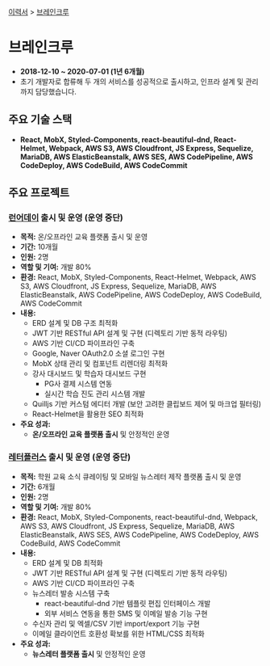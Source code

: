 [이력서](../README_KR.md) &gt; [브레인크루](./3_braincrew_kr.md)

# 브레인크루

- **2018-12-10 ~ 2020-07-01 (1년 6개월)**
- 초기 개발자로 합류해 두 개의 서비스를 성공적으로 출시하고, 인프라 설계 및 관리까지 담당했습니다.

## 주요 기술 스택

- **React, MobX, Styled-Components, react-beautiful-dnd, React-Helmet, Webpack, AWS S3, AWS Cloudfront, JS Express, Sequelize, MariaDB, AWS ElasticBeanstalk, AWS SES, AWS CodePipeline, AWS CodeDeploy, AWS CodeBuild, AWS CodeCommit**

## 주요 프로젝트

### [런어데이](https://learnaday.kr/) 출시 및 운영 (운영 중단)

- **목적:** 온/오프라인 교육 플랫폼 출시 및 운영
- **기간:** 10개월
- **인원:** 2명
- **역할 및 기여:** 개발 80%
- **환경:** React, MobX, Styled-Components, React-Helmet, Webpack, AWS S3, AWS Cloudfront, JS Express, Sequelize, MariaDB, AWS ElasticBeanstalk, AWS CodePipeline, AWS CodeDeploy, AWS CodeBuild, AWS CodeCommit
- **내용:**
  - ERD 설계 및 DB 구조 최적화
  - JWT 기반 RESTful API 설계 및 구현 (디렉토리 기반 동적 라우팅)
  - AWS 기반 CI/CD 파이프라인 구축
  - Google, Naver OAuth2.0 소셜 로그인 구현
  - MobX 상태 관리 및 컴포넌트 리렌더링 최적화
  - 강사 대시보드 및 학습자 대시보드 구현
      - PG사 결제 시스템 연동
      - 실시간 학습 진도 관리 시스템 개발
  - Quilljs 기반 커스텀 에디터 개발 (보안 고려한 클립보드 제어 및 마크업 필터링)
  - React-Helmet을 활용한 SEO 최적화
- **주요 성과:**
  - **온/오프라인 교육 플랫폼 출시** 및 안정적인 운영

### [레터플러스](https://letter.plus/) 출시 및 운영 (운영 중단)

- **목적:** 학원 교육 소식 큐레이팅 및 모바일 뉴스레터 제작 플랫폼 출시 및 운영
- **기간:** 6개월
- **인원:** 2명
- **역할 및 기여:** 개발 80%
- **환경:** React, MobX, Styled-Components, react-beautiful-dnd, Webpack, AWS S3, AWS Cloudfront, JS Express, Sequelize, MariaDB, AWS ElasticBeanstalk, AWS SES, AWS CodePipeline, AWS CodeDeploy, AWS CodeBuild, AWS CodeCommit
- **내용:**
  - ERD 설계 및 DB 최적화
  - JWT 기반 RESTful API 설계 및 구현 (디렉토리 기반 동적 라우팅)
  - AWS 기반 CI/CD 파이프라인 구축
  - 뉴스레터 발송 시스템 구축
      - react-beautiful-dnd 기반 템플릿 편집 인터페이스 개발
      - 외부 서비스 연동을 통한 SMS 및 이메일 발송 기능 구현
  - 수신자 관리 및 엑셀/CSV 기반 import/export 기능 구현
  - 이메일 클라이언트 호환성 확보를 위한 HTML/CSS 최적화
- **주요 성과:**
  - **뉴스레터 플랫폼 출시** 및 안정적인 운영
